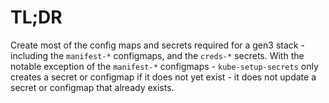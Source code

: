 # TL;DR

Create most of the config maps and secrets required for a gen3 stack - including the `manifest-*` configmaps,
and the `creds-*` secrets.  With the notable exception of the `manifest-*` configmaps - `kube-setup-secrets` only
creates a secret or configmap if it does not yet exist - it does
not update a secret or configmap that already exists.

